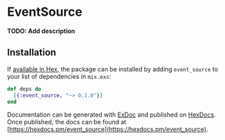 # EventSource

**TODO: Add description**

## Installation

If [available in Hex](https://hex.pm/docs/publish), the package can be installed
by adding `event_source` to your list of dependencies in `mix.exs`:

```elixir
def deps do
  [{:event_source, "~> 0.1.0"}]
end
```

Documentation can be generated with [ExDoc](https://github.com/elixir-lang/ex_doc)
and published on [HexDocs](https://hexdocs.pm). Once published, the docs can
be found at [https://hexdocs.pm/event_source](https://hexdocs.pm/event_source).

